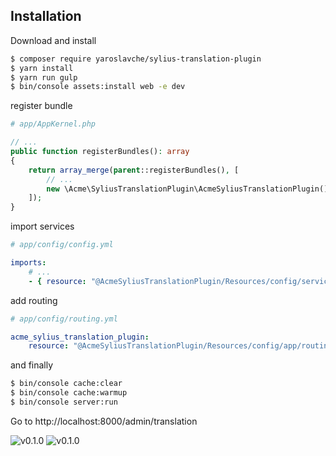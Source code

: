 ## Installation

Download and install
```bash
$ composer require yaroslavche/sylius-translation-plugin
$ yarn install
$ yarn run gulp
$ bin/console assets:install web -e dev
```

register bundle
```php
# app/AppKernel.php

// ...
public function registerBundles(): array
{
    return array_merge(parent::registerBundles(), [
        // ...
        new \Acme\SyliusTranslationPlugin\AcmeSyliusTranslationPlugin(),
    ]);
}
```
import services
```yaml
# app/config/config.yml

imports:
    # ...
    - { resource: "@AcmeSyliusTranslationPlugin/Resources/config/services.yml" }
```

add routing
```yaml
# app/config/routing.yml

acme_sylius_translation_plugin:
    resource: "@AcmeSyliusTranslationPlugin/Resources/config/app/routing.yml"
```

and finally
```bash
$ bin/console cache:clear
$ bin/console cache:warmup
$ bin/console server:run
```
Go to http://localhost:8000/admin/translation

![v0.1.0](http://i.piccy.info/i9/a8186e675d18c9f4fdb96ef2bf67f612/1526384369/179348/1243534/15052018_143836.png)
![v0.1.0](http://i.piccy.info/i9/c90f0417438587733e28914ef33f8737/1526384347/174800/1243534/15052018_143822.png)

